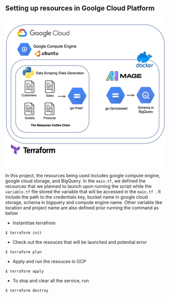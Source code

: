 ## Setting up resources in Goolge Cloud Platform 

![](../images/GCP_terraform.jpg)

In this project, the resources being used includes google compute engine, google cloud storage, and BigQuery. In the `main.tf`, we defined the recources that we planned to launch upon running the script while the  `variable.tf` file stored the variable that will be accessed in the `main.tf `. It include the path to the credentials key, bucket name in google cloud storage, schema in bigquery and compute engine name. Other variable like location and project name are also defined prior running the command as below

* Instantitae terrafrom
```
$ terraform init
```

* Check out the resouces that will be launched and potential error
```
$ terraform plan
```

* Apply and run the resouces in GCP
```
$ terraform apply
```

* To stop and clear all the service, run
``` 
$ terraform destroy
```